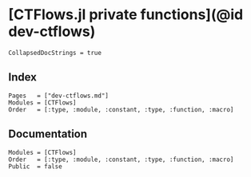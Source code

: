 # [CTFlows.jl private functions](@id dev-ctflows)

```@meta
CollapsedDocStrings = true
```

## Index

```@index
Pages   = ["dev-ctflows.md"]
Modules = [CTFlows]
Order   = [:type, :module, :constant, :type, :function, :macro]
```

## Documentation

```@autodocs
Modules = [CTFlows]
Order   = [:type, :module, :constant, :type, :function, :macro]
Public  = false
```
